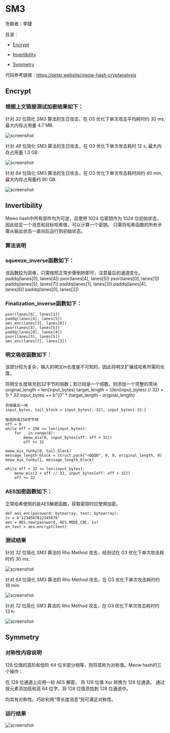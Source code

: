 # SM3

贡献者：李婕

目录：

- [Encrypt](#Encrypt)

- [Invertibility](#Invertibility)

- [Symmetry](#Symmetry)


代码参考链接：https://peter.website/meow-hash-cryptanalysis

## Encrypt

### 根据上文链接测试加密结果如下：


针对 *32* 位简化 SM3 算法的生日攻击，在 O3 优化下单次攻击平均耗时约 30 ms, 最大内存占用量 4.7 MB.

![screenshot](screenshots/birthday_attack.png)

针对 *48* 位简化 SM3 算法的生日攻击，在 O3 优化下单次攻击耗时 12 s, 最大内存占用量 1.3 GB.

![screenshot](screenshots/birthday_attack_48.png)

针对 *64* 位简化 SM3 算法的生日攻击，在 O3 优化下单次攻击耗时间约 40 min, 最大内存占用量约 90 GB.

![screenshot](screenshots/birthday_attack_64.png)


## Invertibility

Mewo hash中所有部件均为可逆，且使用 1024 位密钥作为 1024 位初始状态，因此给定一个消息和目标哈希值，可以计算一个密钥。
只需将哈希函数的所有步骤从输出状态一直向后运行到初始状态。


### 算法说明


### squeeze_inverse函数如下：

该函数较为简单，只需按照正常步骤倒转即可，注意最后的通道变化。
    paddq(lanes[0], lanes[4])
    pxor(lanes[4], lanes[5])
    pxor(lanes[0], lanes[1])
    paddq(lanes[5], lanes[7])
    paddq(lanes[1], lanes[3])
    paddq(lanes[4], lanes[6])
    paddq(lanes[0], lanes[2])
    
### Finalization_inverse函数如下：

    pxor(lanes[0], lanes[1])
    paddq(lanes[4], lanes[5])
    aes_enc(lanes[3], lanes[0])
    pxor(lanes[3], lanes[5])
    paddq(lanes[0], lanes[4])
    pxor(lanes[3], lanes[5])
    aes_enc(lanes[7], lanes[3])
    
    
 ### 明文吸收函数如下：
 
 该部分较为复杂，输入的明文m长度是不可知的，因此将明文扩展成哈希所需的长度。
 
   将明文长度填充到32字节的倍数；若已经是一个倍数，则添加一个完整的零块
    original_length = len(input_bytes)
    target_length = ((len(input_bytes) // 32) + 1) * 32
    input_bytes += b"\0" * (target_length - original_length)

    剪掉最后一块
    input_bytes, tail_block = input_bytes[:-32], input_bytes[-32:]

    吸收所有256字节块
    off = 0
    while off + 256 <= len(input_bytes):
        for _ in range(8):
            meow_mix(0, input_bytes[off: off + 32])
            off += 32

    meow_mix_funky(0, tail_block)
    message_length_block = struct.pack("<QQQQ", 0, 0, original_length, 0)
    meow_mix_funky(1, message_length_block)

    while off + 32 <= len(input_bytes):
        meow_mix(2 + off // 32, input_bytes[off: off + 32])
        off += 32

    
 ### AES加密函数如下：
 
 正常哈希使用的是AES解密函数，获取密钥时应使用加密。
 
    def aes_enc(password: bytearray, text: bytearray):
    iv = b'1234567812345678'
    aes = AES.new(password, AES.MODE_CBC, iv)
    en_text = aes.encrypt(text)

### 测试结果

针对 *32* 位简化 SM3 算法的 Rho Method 攻击，经测试在 O3 优化下单次攻击耗时约 30 ms:

![screenshot](screenshots/rho_method.png)

针对 *64* 位简化 SM3 算法的 Rho Method 攻击，在 O3 优化下单次攻击耗时约 18 min:

![screenshot](screenshots/rho_method_64.png)

针对 *72* 位简化 SM3 算法的 Rho Method 攻击，在 O3 优化下单次攻击耗时约 13 h:

![screenshot](screenshots/rho_method_72.png)

## Symmetry



### 对称性内容说明

128 位值的高阶和低阶 64 位半部分相等，则将其称为对称值。Meow hash的三个操作：

在 128 位通道上应用一轮 AES 解密。
将 128 位值 Xor 转换为 128 位通道。
通过按元素添加低和高 64 位字，将 128 位值添加到 128 位通道中。

均具有对称性。巧妙利用“零长度消息”则可满足对称性。


### 运行结果


![screenshot](screenshots/sm3_test.png)



